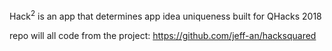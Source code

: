 Hack<sup>2</sup> is an app that determines app idea uniqueness built for QHacks 2018

repo will all code from the project:
https://github.com/jeff-an/hacksquared
